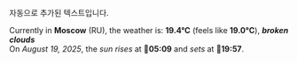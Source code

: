 
자동으로 추가된 텍스트입니다.

<!--START_SECTION:weather:moscow-->
Currently in **Moscow** (RU), the weather is: **19.4°C** (feels like **19.0°C**), ***broken clouds***<br/>
On *August 19, 2025*, the *sun rises* at 🌅**05:09** and *sets* at 🌇**19:57**.
<!--END_SECTION:weather-->
